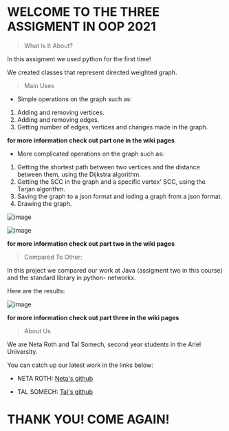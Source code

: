 # WELCOME TO THE THREE ASSIGMENT IN OOP 2021

> What Is It About?

In this assigment we used python for the first time!

We created classes that represent directed weighted graph.


> Main Uses

* Simple operations on the graph such as:
1. Adding and removing vertices.
2. Adding and removing edges.
3. Getting number of edges, vertices and changes made in the graph.

**for more information check out part one in the wiki pages**

* More complicated operations on the graph such as:
1. Getting the shortest path between two vertices and the distance between them, using the Dijkstra algorithm.
2. Getting the SCC in the graph and a specific vertex' SCC, using the Tarjan algorithm.
3. Saving the graph to a json format and loding a graph from a json format.
4. Drawing the graph.

![image](https://user-images.githubusercontent.com/69470263/104124863-da07b680-535b-11eb-9673-521f93429847.png)

![image](https://user-images.githubusercontent.com/69470263/104124865-de33d400-535b-11eb-9fd8-80d64beda30c.png)


**for more information check out part two in the wiki pages**

> Compared To Other:

In this project we compared our work at Java (assigment two in this course) and the standard library in python- networkx.

Here are the results:

![image](https://user-images.githubusercontent.com/69470263/104123118-d8d18c00-5351-11eb-9e8a-3c9b6b279c48.png)


**for more information check out part three in the wiki pages**

> About Us

We are Neta Roth and Tal Somech, second year students in the Ariel University.

You can catch up our latest work in the links below:

* NETA ROTH:
[Neta's github](https://github.com/neta-r)

* TAL SOMECH:
[Tal's github](https://github.com/TalSomech)


# THANK YOU! COME AGAIN!
